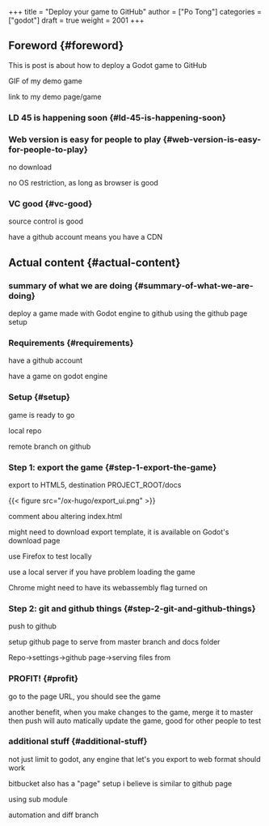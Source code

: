 +++
title = "Deploy your game to GitHub"
author = ["Po Tong"]
categories = ["godot"]
draft = true
weight = 2001
+++

## Foreword {#foreword}

This is post is about how to deploy a Godot game to GitHub

GIF of my demo game

link to my demo page/game


### LD 45 is happening soon {#ld-45-is-happening-soon}


### Web version is easy for people to play {#web-version-is-easy-for-people-to-play}

no download

no OS restriction, as long as browser is good


### VC good {#vc-good}

source control is good

have a github account means you have a CDN


## Actual content {#actual-content}


### summary of what we are doing {#summary-of-what-we-are-doing}

deploy a game made with Godot engine to github using the github page setup


### Requirements {#requirements}

have a github account

have a game on godot engine


### Setup {#setup}

game is ready to go

local repo

remote branch on github


### Step 1: export the game {#step-1-export-the-game}

export to HTML5, destination PROJECT\_ROOT/docs

{{< figure src="/ox-hugo/export_ui.png" >}}

comment abou altering index.html

might need to download export template, it is available on Godot's download page

use Firefox to test locally

use a local server if you have problem loading the game

Chrome might need to have its webassembly flag turned on


### Step 2: git and github things {#step-2-git-and-github-things}

push to github

setup github page to serve from master branch and docs folder

Repo->settings->github page->serving files from


### PROFIT! {#profit}

go to the page URL, you should see the game

another benefit, when you make changes to the game, merge it to master then push will auto matically update the game, good for other people to test


### additional stuff {#additional-stuff}

not just limit to godot, any engine that let's you export to web format should work

bitbucket also has a "page" setup i believe is similar to github page

using sub module

automation and diff branch

